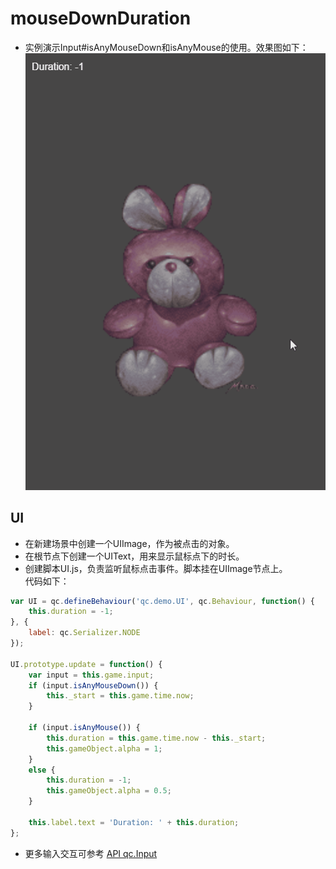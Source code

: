 # mouseDownDuration

* 实例演示Input#isAnyMouseDown和isAnyMouse的使用。效果图如下：<br>
![mouse](images\UI.gif)

## UI

* 在新建场景中创建一个UIImage，作为被点击的对象。
* 在根节点下创建一个UIText，用来显示鼠标点下的时长。
* 创建脚本UI.js，负责监听鼠标点击事件。脚本挂在UIImage节点上。<br>
代码如下：<br>

```javascript
var UI = qc.defineBehaviour('qc.demo.UI', qc.Behaviour, function() {
    this.duration = -1;
}, {
    label: qc.Serializer.NODE
});

UI.prototype.update = function() {
    var input = this.game.input;
    if (input.isAnyMouseDown()) {
        this._start = this.game.time.now;
    }
    
    if (input.isAnyMouse()) {
        this.duration = this.game.time.now - this._start;
        this.gameObject.alpha = 1;
    }
    else {
        this.duration = -1;
        this.gameObject.alpha = 0.5;
    }
    
    this.label.text = 'Duration: ' + this.duration;
};

```
* 更多输入交互可参考 [API qc.Input](http://docs.zuoyouxi.com/api/input/Input.html)